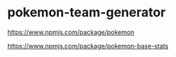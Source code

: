 # pokemon-team-generator
https://www.npmjs.com/package/pokemon

https://www.npmjs.com/package/pokemon-base-stats

